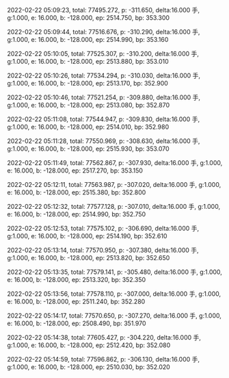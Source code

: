 2022-02-22 05:09:23, total: 77495.272, p: -311.650, delta:16.000 手, g:1.000, e: 16.000, b: -128.000, ep: 2514.750, bp: 353.300

2022-02-22 05:09:44, total: 77516.676, p: -310.290, delta:16.000 手, g:1.000, e: 16.000, b: -128.000, ep: 2514.990, bp: 353.160

2022-02-22 05:10:05, total: 77525.307, p: -310.200, delta:16.000 手, g:1.000, e: 16.000, b: -128.000, ep: 2513.880, bp: 353.010

2022-02-22 05:10:26, total: 77534.294, p: -310.030, delta:16.000 手, g:1.000, e: 16.000, b: -128.000, ep: 2513.170, bp: 352.900

2022-02-22 05:10:46, total: 77521.254, p: -309.880, delta:16.000 手, g:1.000, e: 16.000, b: -128.000, ep: 2513.080, bp: 352.870

2022-02-22 05:11:08, total: 77544.947, p: -309.830, delta:16.000 手, g:1.000, e: 16.000, b: -128.000, ep: 2514.010, bp: 352.980

2022-02-22 05:11:28, total: 77550.969, p: -308.630, delta:16.000 手, g:1.000, e: 16.000, b: -128.000, ep: 2515.930, bp: 353.070

2022-02-22 05:11:49, total: 77562.867, p: -307.930, delta:16.000 手, g:1.000, e: 16.000, b: -128.000, ep: 2517.270, bp: 353.150

2022-02-22 05:12:11, total: 77563.987, p: -307.020, delta:16.000 手, g:1.000, e: 16.000, b: -128.000, ep: 2515.380, bp: 352.800

2022-02-22 05:12:32, total: 77577.128, p: -307.010, delta:16.000 手, g:1.000, e: 16.000, b: -128.000, ep: 2514.990, bp: 352.750

2022-02-22 05:12:53, total: 77575.102, p: -306.690, delta:16.000 手, g:1.000, e: 16.000, b: -128.000, ep: 2514.190, bp: 352.610

2022-02-22 05:13:14, total: 77570.950, p: -307.380, delta:16.000 手, g:1.000, e: 16.000, b: -128.000, ep: 2513.820, bp: 352.650

2022-02-22 05:13:35, total: 77579.141, p: -305.480, delta:16.000 手, g:1.000, e: 16.000, b: -128.000, ep: 2513.320, bp: 352.350

2022-02-22 05:13:56, total: 77578.110, p: -307.000, delta:16.000 手, g:1.000, e: 16.000, b: -128.000, ep: 2511.240, bp: 352.280

2022-02-22 05:14:17, total: 77570.650, p: -307.270, delta:16.000 手, g:1.000, e: 16.000, b: -128.000, ep: 2508.490, bp: 351.970

2022-02-22 05:14:38, total: 77605.427, p: -304.220, delta:16.000 手, g:1.000, e: 16.000, b: -128.000, ep: 2512.420, bp: 352.080

2022-02-22 05:14:59, total: 77596.862, p: -306.130, delta:16.000 手, g:1.000, e: 16.000, b: -128.000, ep: 2510.030, bp: 352.020
